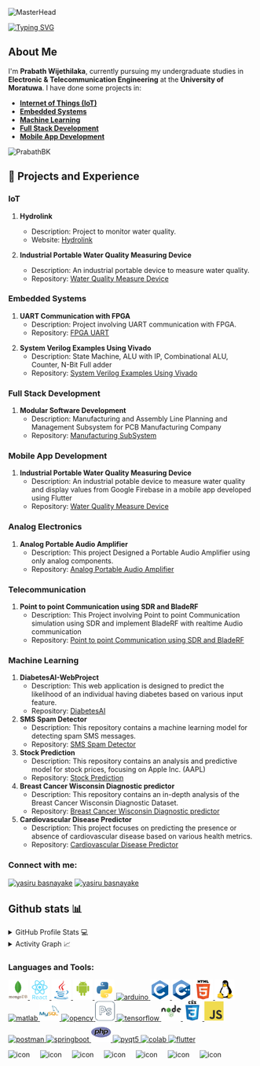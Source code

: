 ![MasterHead](https://github.com/PrabathBK/PrabathBK/blob/main/Image/github.png?raw=true)

<a href="https://git.io/typing-svg"><img src="https://readme-typing-svg.demolab.com?font=Poppins&weight=700&size=36&duration=4000&pause=1000&color=F7F7F7&center=true&vCenter=true&width=1000&height=70&lines=Hey+there!%F0%9F%91%8B+Welcome+to+my+GitHub+profile." alt="Typing SVG" /></a>

## About Me
I'm **Prabath Wijethilaka**, currently pursuing my undergraduate studies in **Electronic & Telecommunication Engineering** at the **University of Moratuwa**. I have done some projects in:
- **[Internet of Things (IoT)](https://github.com/PrabathBK#iot)**
- **[Embedded Systems](https://github.com/PrabathBK#embedded-systems)**
- **[Machine Learning](https://github.com/PrabathBK#machine-learning)**
- **[Full Stack Development](https://github.com/PrabathBK#full-stack-development)**
- **[Mobile App Development](https://github.com/PrabathBK#mobile-app-development)**

<p align="left"> <img src="https://komarev.com/ghpvc/?username=PrabathBK&label=Profile%20views&color=0e75b6&style=flat" alt="PrabathBK" /> </p>

## 🔭 Projects and Experience
### IoT

1. **Hydrolink**
   - Description: Project to monitor water quality.
   - Website: [Hydrolink](https://www.hydrolink.lk)
   <!-- <p align="center"><img src="https://github.com/PrabathBK/PrabathBK/blob/main/Image/Text.jpg?raw=true" alt="Hydrolink" width="200"/></p> -->

2. **Industrial Portable Water Quality Measuring Device**
   - Description: An industrial portable device to measure water quality.
   - Repository: [Water Quality Measure Device](https://github.com/PrabathBK/Water-Quality-Measure-Device.git)
  <!-- <p align="center"><img src="https://github.com/PrabathBK/PrabathBK/blob/main/Image/Enclousure.png?raw=true" alt="Water Quality Measuring Device" width="200"/></p> -->
### Embedded Systems

1. **UART Communication with FPGA**
   - Description: Project involving UART communication with FPGA.
   - Repository: [FPGA UART](https://github.com/PrabathBK/FPGA_UART.git)
  <!-- <p align="center"><img src="https://github.com/PrabathBK/PrabathBK/blob/main/Image/hardware%20implementation.png?raw=true" alt="UART Communication with FPGA" width="200"/></p>-->
2. **System Verilog Examples Using Vivado**
   - Description: State Machine, ALU with IP, Combinational ALU, Counter, N-Bit Full adder
   - Repository: [System Verilog Examples Using Vivado](https://github.com/PrabathBK/RTL_Vivado.git)


### Full Stack Development
1. **Modular Software Development**
   - Description: Manufacturing and Assembly Line Planning and Management Subsystem for PCB Manufacturing Company
   - Repository: [Manufacturing SubSystem](https://github.com/PrabathBK/CompanyB.git)
 <!--  <p align="center"><img src="https://github.com/PrabathBK/PrabathBK/blob/main/Image/admin.png?raw=true" alt="Hydrolink" width="200"/></p> -->

### Mobile App Development
1. **Industrial Portable Water Quality Measuring Device**
   - Description: An industrial potable device to measure water quality and display values from Google Firebase in a mobile app developed using Flutter
   - Repository: [Water Quality Measure Device](https://github.com/PrabathBK/Water-Quality-Measure-Device.git)
 <!--  <p align="center"><img src="https://github.com/PrabathBK/PrabathBK/blob/main/Image/Enclousure.png?raw=true" alt="Water Quality Measuring Device" width="200"/></p>-->


### Analog Electronics

1. **Analog Portable Audio Amplifier**
   - Description: This project Designed a Portable Audio Amplifier using only analog components. 
   - Repository: [Analog Portable Audio Amplifier](https://github.com/PrabathBK/Analog-Portable-Audio-Amplifier)


### Telecommunication

1. **Point to point Communication using SDR and BladeRF**
   - Description: This Project involving Point to point Communication simulation using SDR and implement BladeRF with realtime Audio communication
   - Repository: [Point to point Communication using SDR and BladeRF](https://github.com/PrabathBK/Communication-Design-Project)

### Machine Learning
1. **DiabetesAI-WebProject**
   - Description: This web application is designed to predict the likelihood of an individual having diabetes based on various input feature.
   - Repository: [DiabetesAI](https://github.com/PrabathBK/DiabetesAI-Webproject)
2. **SMS Spam Detector**
   - Description: This repository contains a machine learning model for detecting spam SMS messages.
   - Repository: [SMS Spam Detector](https://github.com/PrabathBK/SMS-spam-detector)
3. **Stock Prediction**
   - Description: This repository contains an analysis and predictive model for stock prices, focusing on Apple Inc. (AAPL)
   - Repository: [Stock Prediction](https://github.com/PrabathBK/Stock-prediction)
4. **Breast Cancer Wisconsin Diagnostic predictor**
   - Description: This repository contains an in-depth analysis of the Breast Cancer Wisconsin Diagnostic Dataset. 
   - Repository: [Breast Cancer Wisconsin Diagnostic predictor](https://github.com/PrabathBK/Breast-Cancer-Wisconsin-Diagnostic-predictor)
5. **Cardiovascular Disease Predictor**
   - Description: This project focuses on predicting the presence or absence of cardiovascular disease based on various health metrics.
   - Repository: [Cardiovascular Disease Predictor](https://github.com/PrabathBK/Cardiovascular-Disease-Predictor)




<h3 align="left">Connect with me:</h3>
<p align="left">
<a href="https://www.linkedin.com/in/prabath-wijethilaka-4950b220b/" target="blank"><img align="center" src="https://raw.githubusercontent.com/rahuldkjain/github-profile-readme-generator/master/src/images/icons/Social/linked-in-alt.svg" alt="yasiru basnayake" height="30" width="40" /></a>
<a href="https://www.facebook.com/profile.php?id=100006623476514&mibextid=ZbWKwL" target="blank"><img align="center" src="https://raw.githubusercontent.com/rahuldkjain/github-profile-readme-generator/master/src/images/icons/Social/facebook.svg" alt="yasiru basnayake" height="30" width="40" /></a>


## Github stats 📊

<details>
  <summary>GitHub Profile Stats 💻</summary>
  <br/>
    <a href="https://github.com/PrabathBK/github-readme-stats"><img alt="PrabathBK's Github Stats" src="https://github-readme-stats.vercel.app/api/?username=PrabathBK&show_icons=true&count_private=true&theme=default&hide_border=true&bg_color=fff&title_color=00E676&icon_color=00E676" height="192px"/></a>
<a href="https://github.com/PrabathBK/github-readme-stats"><img alt="PrabathBK's Github Stats" src="https://github-readme-stats.vercel.app/api/top-langs/?username=PrabathBK&layout=compact&langs_count=8" height="192px"/></a>  <br/>
</details>

<details>
  <summary>Activity Graph 📈</summary>
  <br/>

[![PrabathBK's github activity graph](https://github-readme-activity-graph.vercel.app/graph?username=PrabathBK&bg_color=ffffff&color=000000&line=04e61b&point=403d3d&area=true&hide_border=true)](https://github.com/ashutosh00710/github-readme-activity-graph)

</details>




<h3 align="left">Languages and Tools:</h3>
<p align="left">
  <a href="https://www.mongodb.com/" target="_blank">
    <img src="https://raw.githubusercontent.com/devicons/devicon/master/icons/mongodb/mongodb-original-wordmark.svg" alt="mongodb" width="40" height="40"/>
  </a>
  <a href="https://reactjs.org/" target="_blank">
    <img src="https://raw.githubusercontent.com/devicons/devicon/master/icons/react/react-original-wordmark.svg" alt="react" width="40" height="40"/>
  </a>
  <a href="https://www.adobe.com/in/products/illustrator.html" target="_blank">
    <img src="https://raw.githubusercontent.com/devicons/devicon/master/icons/java/java-original.svg" alt="java" width="40" height="40"/>
  </a>
  <a href="https://developer.android.com" target="_blank">
    <img src="https://raw.githubusercontent.com/devicons/devicon/master/icons/android/android-original-wordmark.svg" alt="android" width="40" height="40"/>
  </a>
  <a href="https://www.python.org" target="_blank">
    <img src="https://raw.githubusercontent.com/devicons/devicon/master/icons/python/python-original.svg" alt="python" width="40" height="40"/>
  </a>
  <a href="https://www.arduino.cc/" target="_blank">
    <img src="https://cdn.worldvectorlogo.com/logos/arduino-1.svg" alt="arduino" width="40" height="40"/>
  </a>
  <a href="https://www.w3schools.com/cs/" target="_blank">
    <img src="https://raw.githubusercontent.com/devicons/devicon/master/icons/c/c-original.svg" alt="c" width="40" height="40"/>
  </a>
  <a href="https://www.w3schools.com/cpp/" target="_blank">
    <img src="https://raw.githubusercontent.com/devicons/devicon/master/icons/cplusplus/cplusplus-original.svg" alt="cplusplus" width="40" height="40"/>
  </a>
  <a href="https://www.w3.org/html/" target="_blank">
    <img src="https://raw.githubusercontent.com/devicons/devicon/master/icons/html5/html5-original-wordmark.svg" alt="html5" width="40" height="40"/>
  </a>
  <a href="https://www.linux.org/" target="_blank">
    <img src="https://raw.githubusercontent.com/devicons/devicon/master/icons/linux/linux-original.svg" alt="linux" width="40" height="40"/>
  </a>
  <a href="https://www.mathworks.com/" target="_blank">
    <img src="https://upload.wikimedia.org/wikipedia/commons/2/21/Matlab_Logo.png" alt="matlab" width="40" height="40"/>
  </a>
  <a href="https://www.mysql.com/" target="_blank">
    <img src="https://raw.githubusercontent.com/devicons/devicon/master/icons/mysql/mysql-original-wordmark.svg" alt="mysql" width="40" height="40"/>
  </a>
  <a href="https://opencv.org/" target="_blank">
    <img src="https://www.vectorlogo.zone/logos/opencv/opencv-icon.svg" alt="opencv" width="40" height="40"/>
  </a>
  <a href="https://www.photoshop.com/en" target="_blank">
    <img src="https://raw.githubusercontent.com/devicons/devicon/master/icons/photoshop/photoshop-line.svg" alt="photoshop" width="40" height="40"/>
  </a>
  <a href="https://www.tensorflow.org" target="_blank">
    <img src="https://www.vectorlogo.zone/logos/tensorflow/tensorflow-icon.svg" alt="tensorflow" width="40" height="40"/>
  </a>
  <a href="https://nodejs.org/" target="_blank">
    <img src="https://raw.githubusercontent.com/devicons/devicon/master/icons/nodejs/nodejs-original-wordmark.svg" alt="nodejs" width="40" height="40"/>
  </a>
  <a href="https://www.w3schools.com/css/" target="_blank">
    <img src="https://raw.githubusercontent.com/devicons/devicon/master/icons/css3/css3-original-wordmark.svg" alt="css" width="40" height="40"/>
  </a>
  <a href="https://www.javascript.com/" target="_blank">
    <img src="https://raw.githubusercontent.com/devicons/devicon/master/icons/javascript/javascript-original.svg" alt="javascript" width="40" height="40"/>
  </a>
  <a href="https://www.postman.com/" target="_blank">
    <img src="https://www.vectorlogo.zone/logos/getpostman/getpostman-icon.svg" alt="postman" width="40" height="40"/>
  </a>
  <a href="https://spring.io/projects/spring-boot" target="_blank">
    <img src="https://www.vectorlogo.zone/logos/springio/springio-icon.svg" alt="springboot" width="40" height="40"/>
  </a>
  <a href="https://www.php.net/" target="_blank">
    <img src="https://raw.githubusercontent.com/devicons/devicon/master/icons/php/php-original.svg" alt="php" width="40" height="40"/>
  </a>
  <a href="https://riverbankcomputing.com/software/pyqt/" target="_blank">
    <img src="https://www.vectorlogo.zone/logos/qtio/qtio-ar21.svg" alt="pyqt5" width="40" height="40"/>
  </a>
  <a href="https://colab.research.google.com/" target="_blank">
    <img src="https://colab.research.google.com/img/colab_favicon_256px.png" alt="colab" width="40" height="40"/>
  </a>
  <a href="https://flutter.dev/" target="_blank">
    <img src="https://www.vectorlogo.zone/logos/flutterio/flutterio-icon.svg" alt="flutter" width="40" height="40"/>
  </a>
</p>



<div style="display: flex; align-items: flex-start;">
  <img src="https://techstack-generator.vercel.app/cpp-icon.svg" alt="icon" width="65" height="65" />
  <img src="https://techstack-generator.vercel.app/csharp-icon.svg" alt="icon" width="65" height="65" />
  <img src="https://techstack-generator.vercel.app/python-icon.svg" alt="icon" width="65" height="65" />
  <img src="https://techstack-generator.vercel.app/mysql-icon.svg" alt="icon" width="65" height="65" />
  <img src="https://techstack-generator.vercel.app/java-icon.svg" alt="icon" width="65" height="65" />
  <img src="https://techstack-generator.vercel.app/js-icon.svg" alt="icon" width="65" height="65" />
  <img src="https://techstack-generator.vercel.app/react-icon.svg" alt="icon" width="65" height="65" />
</div>
